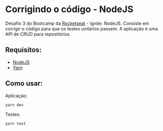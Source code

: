 # Corrigindo o código - NodeJS

Desafio 3 do Bootcamp da [Rocketseat](https://rocketseat.com.br/) - Ignite: NodeJS. Consiste em corrigir o código para que os testes unitários passem. 
A aplicação é uma API de CRUD para repositórios.

## Requisitos:

* [NodeJS](https://nodejs.org/en/)
* [Yarn](https://yarnpkg.com/)

## Como usar:

Aplicação:
```bash 
yarn dev
```

Testes:
```bash 
yarn test
```
